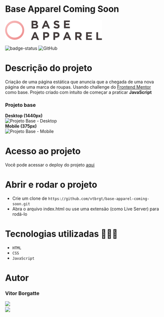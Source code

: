 # Base Apparel Coming Soon
<img src="./images/logo.svg">

![badge-status](https://img.shields.io/badge/status-FINALIZADO-green?style=for-the-badge)
![GitHub](https://img.shields.io/github/license/vtbrgt/base-apparel-coming-soon?style=for-the-badge)

# Descrição do projeto
Criação de uma página estática que anuncia que a chegada de uma nova página de uma marca de roupas. Usando challenge do [Frontend Mentor](https://www.frontendmentor.io/) como base. Projeto criado com intuito de começar a praticar **JavaScript**
### Projeto base

**Desktop (1440px)** <br>
<img src="https://res.cloudinary.com/dz209s6jk/image/upload/q_auto:good,w_900/Challenges/oxwdbpj64r1au0gp1frc.jpg" alt="Projeto Base - Desktop" width="600"/> <br>
**Mobile (375px)** <br>
<img src="https://res.cloudinary.com/dz209s6jk/image/upload/q_auto:good,w_900/Challenges/nmzsekfvee2avkiut1en.jpg" alt="Projeto Base - Mobile" width="600"/>


# Acesso ao projeto

Você pode acessar o deploy do projeto [aqui](https://base-apparel-coming-soon-vtbrgt.vercel.app)

# Abrir e rodar o projeto

- Crie um clone de `https://github.com/vtbrgt/base-apparel-coming-soon.git`
- Abra o arquivo index.html ou use uma extensão (como Live Server) para rodá-lo

# Tecnologias utilizadas 👨🏻‍💻

- `HTML`
- `CSS`
- `JavaScript`

# Autor

### Vitor Borgatte

<a style="display: block;" href="https://www.github.com/vtbrgt" target="_blank">
<img src="https://img.shields.io/badge/GitHub-100000?style=for-the-badge&logo=github&logoColor=white">
</a>
<a href="https://www.linkedin.com/in/vitor-borgatte/" target="_blank">
<img src="https://img.shields.io/badge/LinkedIn-0077B5?style=for-the-badge&logo=linkedin&logoColor=white">
</a>
